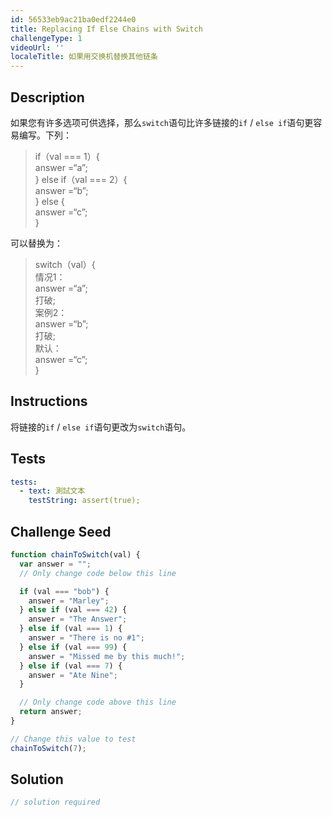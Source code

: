 ```yaml
---
id: 56533eb9ac21ba0edf2244e0
title: Replacing If Else Chains with Switch
challengeType: 1
videoUrl: ''
localeTitle: 如果用交换机替换其他链条
---
```


## Description
<section id="description">如果您有许多选项可供选择，那么<code>switch</code>语句比许多链接的<code>if</code> / <code>else if</code>语句更容易编写。下列： <blockquote> if（val === 1）{ <br> answer =“a”; <br> } else if（val === 2）{ <br> answer =“b”; <br> } else { <br> answer =“c”; <br> } </blockquote>可以替换为： <blockquote> switch（val）{ <br>情况1： <br> answer =“a”; <br>打破; <br>案例2： <br> answer =“b”; <br>打破; <br>默认： <br> answer =“c”; <br> } </blockquote></section>

## Instructions
<section id="instructions">将链接的<code>if</code> / <code>else if</code>语句更改为<code>switch</code>语句。 </section>

## Tests
<section id='tests'>

```yml
tests:
  - text: 測試文本
    testString: assert(true);

```

</section>

## Challenge Seed
<section id='challengeSeed'>

<div id='js-seed'>

```js
function chainToSwitch(val) {
  var answer = "";
  // Only change code below this line

  if (val === "bob") {
    answer = "Marley";
  } else if (val === 42) {
    answer = "The Answer";
  } else if (val === 1) {
    answer = "There is no #1";
  } else if (val === 99) {
    answer = "Missed me by this much!";
  } else if (val === 7) {
    answer = "Ate Nine";
  }

  // Only change code above this line
  return answer;
}

// Change this value to test
chainToSwitch(7);

```

</div>



</section>

## Solution
<section id='solution'>

```js
// solution required
```
</section>
